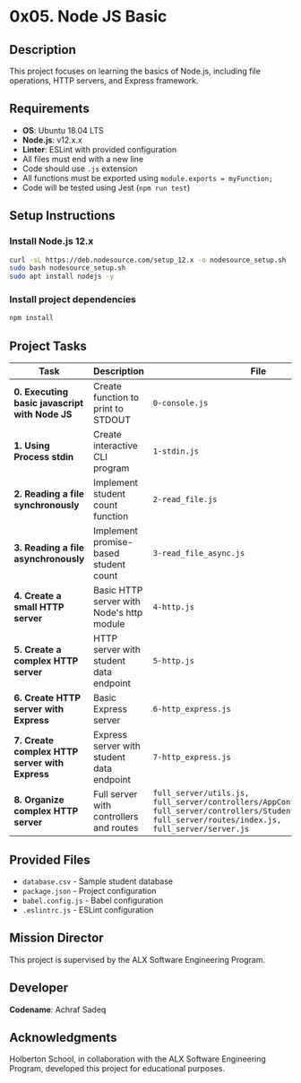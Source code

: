 # 0x05. Node JS Basic

## Description
This project focuses on learning the basics of Node.js, including file operations, HTTP servers, and Express framework.

## Requirements
- **OS**: Ubuntu 18.04 LTS
- **Node.js**: v12.x.x
- **Linter**: ESLint with provided configuration
- All files must end with a new line
- Code should use `.js` extension
- All functions must be exported using `module.exports = myFunction;`
- Code will be tested using Jest (`npm run test`)

## Setup Instructions

### Install Node.js 12.x
```bash
curl -sL https://deb.nodesource.com/setup_12.x -o nodesource_setup.sh
sudo bash nodesource_setup.sh
sudo apt install nodejs -y
```

### Install project dependencies
```bash
npm install
```

## Project Tasks

| **Task** | **Description** | **File** |
|----------|----------------|----------|
| **0. Executing basic javascript with Node JS** | Create function to print to STDOUT | `0-console.js` |
| **1. Using Process stdin** | Create interactive CLI program | `1-stdin.js` |
| **2. Reading a file synchronously** | Implement student count function | `2-read_file.js` |
| **3. Reading a file asynchronously** | Implement promise-based student count | `3-read_file_async.js` |
| **4. Create a small HTTP server** | Basic HTTP server with Node's http module | `4-http.js` |
| **5. Create a complex HTTP server** | HTTP server with student data endpoint | `5-http.js` |
| **6. Create HTTP server with Express** | Basic Express server | `6-http_express.js` |
| **7. Create complex HTTP server with Express** | Express server with student data endpoint | `7-http_express.js` |
| **8. Organize complex HTTP server** | Full server with controllers and routes | `full_server/utils.js, full_server/controllers/AppController.js, full_server/controllers/StudentsController.js, full_server/routes/index.js, full_server/server.js` |

## Provided Files

- `database.csv` - Sample student database
- `package.json` - Project configuration
- `babel.config.js` - Babel configuration
- `.eslintrc.js` - ESLint configuration


## Mission Director
This project is supervised by the ALX Software Engineering Program.

## Developer
**Codename**: Achraf Sadeq

## Acknowledgments
Holberton School, in collaboration with the ALX Software Engineering Program, developed this project for educational purposes.

